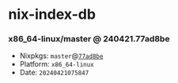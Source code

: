 # nix-index-db
### x86_64-linux/master @ 240421.77ad8be
- Nixpkgs: `master`@[`77ad8be`](https://github.com/NixOS/nixpkgs/commit/77ad8be7784b3dcd9a7285b18a4cbf381a475189)
- Platform: `x86_64-linux`
- Date: `20240421075847`
